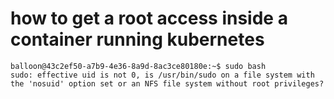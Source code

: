 
# how to get a root access inside a container running kubernetes





```
balloon@43c2ef50-a7b9-4e36-8a9d-8ac3ce80180e:~$ sudo bash
sudo: effective uid is not 0, is /usr/bin/sudo on a file system with the 'nosuid' option set or an NFS file system without root privileges?
```